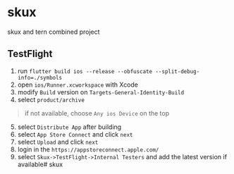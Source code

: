 # skux
skux and tern combined project

## TestFlight
1. run `flutter build ios --release --obfuscate --split-debug-info=./symbols`
2. open `ios/Runner.xcworkspace` with Xcode
3. modify `Build` version on `Targets-General-Identity-Build`
4. select `product/archive`
> if not available, choose `Any ios Device` on the top
5. select `Distribute App` after building
6. select `App Store Connect` and click `next`
7. select `Upload` and click `next`
8. login in the `https://appstoreconnect.apple.com/`
9. select `Skux->TestFlight->Internal Testers` and add the latest version if available#   s k u x  
 